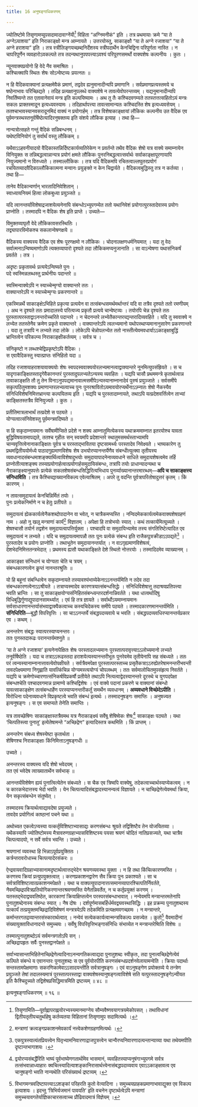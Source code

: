 ```yaml
---
title: 16 अनुषङ्गाधिकरणम्

---
```

ज्योतिष्टोमे तिसृणामप्युपसदामादावाग्नेंयी[^1] विहिता “अग्निमनीकं” इति । तत्र प्रथमायाः क्रमे “या ते अग्नेऽयाशया” इति निराकाङ्क्षो मन्त्र आम्नायते । उत्तरयोस्तु, साकाङ्क्षौ “या ते अग्ने रजाशया” “या ते अग्ने हराशया” इति । तत्र स्त्रीलिङ्गयच्छब्दनिर्देशस्य स्त्रीपदार्थेन केनचिद्विना परिपूर्णता नास्ति । न चापरिपूर्णेन व्यवहारोऽवकल्पते तत्र तदन्यथानुपपपत्त्याऽवश्यं परिपूरणसमर्थो वाक्यशेषः कल्पनीयः । कुतः ।

[^1]: तिसृणामिति—पूर्वाह्णापराह्णयोरभ्यस्यमानमाग्नेय सौम्यवैष्णवयागत्रयमेकोपसत् । तथाविधानां द्वितीयतृतीयचतुर्थाहेषु कर्तव्यतया विहितानां तिसृणामुप सदामित्यर्थः ।


न्यूनवाक्यप्रयोगो हि वेदे नैव समाश्रितः ।  
कश्चित्क्वापि स्थितः शेषः सोऽन्वेष्टव्यः प्रयत्नतः ॥  


न हि वैदिकवाक्यानां प्रत्यक्षमेवैकं प्रमाणं, तद्वदेव ह्यनुमानादीन्यपि प्रमाणानि । सर्वप्रमाणप्रत्यस्तमये च षष्ठेनाभावः परिच्छिद्यते । तदिह प्रत्यक्षानुपलब्धे वाक्यशेषे न तावत्येवोपरन्तव्यम् । यद्यनुमानादीन्यपि निवर्तिष्यन्ते तत एतावानेवायं मन्त्र इति कल्पयिष्यामः । अथ तु तैः कश्चिदवगम्यते ततस्तत्तत्सहितोऽयं मन्त्रः सकलः प्राक्तस्मादून इत्यध्यवस्यामः । तदिहार्थापत्त्या तावत्सामान्यतः कश्चिदस्ति शेष इत्यध्यवसेयम् । ततश्चाभावस्यानवसरादूनमिदं वाक्यं न प्रयोगार्हम् । तत्र विशेषाकाङ्क्षायां लौकिकः कल्पनीय उत वैदिक एव पूर्वमन्त्रस्थस्तनूर्वर्षिष्ठेत्यादिरनुषक्तव्य इति संशये लौकिक इत्याह । तथा हि—

नान्यत्रोत्सहते गन्तुं वैदिकं सन्निबन्धनम् ।  
यथेष्टविनियोगं तु सर्वार्थं वस्तु लौकिकम् ॥  


यथैवाऽऽहवनीयादयो वैदिकास्तन्निर्दिष्टकार्यव्यतिरेकेण न प्रवर्तन्ते तथैव वैदिकः शेषो यत्र वाक्ये समाम्नायेन विनियुक्तः स तन्निबद्धत्वान्नान्यत्र प्रयोगं क्षमते लौकिकः पुनरनिबद्धत्वात्सर्वार्थः सर्वाकाङ्क्षापूरणायापि नियुज्यमानो न विरुध्यते । तस्माल्लौकिकः । तत्र यदि वैदिकमपि रचितत्वाल्लघुतरप्रयोगं रचयितव्यादवैदिकाल्लौकिकात्मना मन्वानः प्रयुङ्क्ते न केन चिद्वार्यते । वैदिकत्वबुद्धिस्तु तत्र न कर्तव्या । तथा हि—

तानेव वैदिकान्वर्णान् भारतादिनिवेशितान् ।  
स्वाध्यायनियमं हित्वा लोकबुध्या प्रयुञ्जते ॥  


यदि त्वानन्तर्याविशेषाद्रजाशयेत्यनेनापि संबन्धोऽभ्युपगम्येत ततो यथानिवेशं प्रयोगात्पुरस्तादेवास्य प्रयोगः प्राप्नोति । तस्मादपि न वैदिकः शेष इति प्राप्ते । उच्यते—

विमुक्तव्यापृतौ वेदे लौकिकावसरस्थितिः ।  
तद्व्यापारविमोकश्च सकलान्वेषणक्षये ॥  


वैदिकस्य वाक्यस्य वैदिक एव शेषः पूरणक्षमो न लौकिकः । चोदनालक्षणधर्मनियमात् । यदा तु वेदः सर्वात्मनाऽन्विष्यमाणोऽपि त्यक्तव्यापारो दृश्यते तदा लौकिकमप्यनुजानाति । सा वाऽन्वेषणा यथासंनिकर्षं प्रवर्तते । तत्र ।

अदृष्टः प्रकृतावर्थः प्रत्ययेऽन्विष्यते पुनः ।  
पदे स्वस्मिन्नलब्धस्तु प्रार्थनीयः पदान्तरे ॥  


स्वस्मिन्वाक्येऽपि न स्याच्चेन्मृग्यो वाक्यान्तरे ततः ।  
वाक्यान्तरेऽपि न स्याच्चेन्मृग्यः प्रकरणान्तरे ॥  


एकस्मिन्नर्थे साकाङ्क्षेऽभिहिते प्रकृत्या प्रत्ययेन वा तत्संबन्धसमर्थमर्थान्तरं यदि वा तत्रैव दृश्यते ततो रमणीयम् । अथ न दृश्यते ततः प्रमादालस्ये परित्यज्य प्रकृतौ प्रत्यये चान्वेष्टव्यः । तयोरपि चेन्न दृश्यते ततः पुरस्तात्परस्ताद्वाऽनन्तरोच्चरिते पदान्तरे । न चेदनन्तरे लभ्येतैकान्तरव्द्यन्तरादिव्यवहिते । यदि तु स्ववाक्ये न लभ्येत ततस्तेनैव क्रमेण प्रकृते वाक्यान्तरे । वाक्यान्तरेऽपि त्वलभ्यमानो यथोपस्थाप्यमानानुसारेण प्रकरणान्तरे । यदा तु तत्रापि न लभ्यते तदा लोके । लोकेऽपि चेन्नोपलभ्येत ततो नास्तीत्येवमवधार्याऽऽकाङ्क्षाबुद्धिं भ्रान्तित्वेन परिकल्प्य निराकाङ्क्षीकर्तव्यम् । सर्वत्र च ।

संनिकृष्टो न लब्धश्चेद्विप्रकृष्टोऽपि वैदिकः ।  
स एवावैदिकस्तु स्यात्प्राप्तः संनिहितो यदा ॥  


तदिह रजाशयाहराशयावाक्ययोः शेषः स्वपदस्ववाक्ययोरलभ्यमानत्वाद्वाक्यान्तरे नूनमित्युपसंह्रियते । स च यादृगाकाङ्क्षितस्तादृगेवैकानन्तरं पुरस्तादुपलभ्यतेऽन्यस्य व्यवहितः । यद्यपि चासौ प्रथममन्त्रे कृतार्थत्वान्न तावाकाङ्क्षति तौ तु तेन विनाऽनुपपद्यमानावात्मसमीपेऽन्यस्यानाम्नानादेवं पुरुषं प्रयुञ्जाते । सर्वसमीपे सकृत्पठितुमशक्यः प्रमाणान्तरलभ्यत्वाच्च पुनः पुनरश्रावितोऽयमावयोरप्यर्थेनाऽऽम्नातः शेषो नैकस्यैव संनिधिविशेषनिमित्तभ्रान्त्या कल्पयितव्य इति । यद्यपि च पुरस्तादाम्नायते, तथाऽपि यत्प्रदेशवर्त्तित्वेन ताभ्यां काङ्क्षितस्तत्रैव विनियुज्यते । कुतः ।

प्रतीतिमात्रलाभार्थं तत्प्रदेशे स पठ्यते ।  
योग्यत्वात्संनिवेशस्तु पूर्वमन्त्रवदिष्यते ॥  


स हि सकृदाम्नायमानः सर्वेषामीप्सिते प्रदेशे न शक्य आम्नातुमित्येकस्य यथाक्रममाम्नात इतरयोश्च यावता बुद्धिविषयतामापद्यते, ततश्च गृहीतः सन् स्वयमपि प्रदेशान्तरे स्थातुमसमर्थस्ताभ्यामपि चान्यवृत्तित्वेनानाकाङ्क्षितः पूर्वत्र च परस्ताद्भावितया दृष्टसामर्थ्यः परस्तादेव निवेक्ष्यते । भाष्यकारेण तु प्रथमद्वितीययोर्मध्ये पाठादगुह्यमाणविशेषः शेष उभयोरप्यानन्तर्येणैव संबन्धीत्युत्क्वा तृतीयस्य व्यवधानादसंबन्धमाशङ्क्यार्थित्वाविशेषादुभयोः समुदायापादनेनाव्यवधाने साधिते समुदायशेषत्वमेव तर्हि प्राप्नोतीत्याशङ्क्य तस्याप्रयोगार्हत्वात्प्रयोगार्हसमुदायिसंबन्धः, तत्रापि तयोः प्राधान्यादन्यथा च नैराकाङ्क्ष्यानुपपत्तेः प्रत्येकं सकलशेषसंबन्धसिद्धिरित्यभिधाय पुनर्व्याख्यानान्तरमारब्धम्—**अपि च साकाङ्क्षस्य संनिधाविति** । तत्र कैश्चिव्द्याख्यानविकल्प एवेत्याश्रितम् । अपरे तु वदन्ति पूर्वत्रापरितोषादुत्तरं कृतम् । किं कारणम् ।

न तावत्समुदायत्वं केनचिन्निर्मितं तयोः ।  
पुनः प्रत्येकनिर्माणे न च हेतुः प्रतीयते ॥  


समुदायत्वं ह्येककार्यत्वेनैकशब्दोपादानेन वा भवेत्, न चात्रैकमप्यस्ति । नन्विदमेककार्यत्वमेकवाक्यशेषग्रहणं नाम । अहो नु खलु मन्त्राणां कार्यं[^2] विज्ञातम् । अपेक्षा हि तत्रोभयोः स्यात् । कथं तत्कार्यमित्युच्यते । शेषश्चासौ तयोर्न तद्वशेन समुदायत्वापत्तिर्युक्ता । पश्चादपि वा समुदायिभ्यामेव तस्य संगतिरिष्टेत्यादित एव समुदायत्वं न लभ्यते । यदि च समुदायत्वमापन्नौ ततः पुनः प्रत्येकं संबन्ध इति राजैकपुत्रक्रीडाऽऽपद्यते[^3] । पुरस्तादेव च प्रयोगः प्राप्नोति । तथाभूतेन समुदायानन्तर्यात् । न वाऽगृह्यमाणविशेषत्वं, देशभेदनिमित्ततन्त्रभेदात् । प्रथमस्य ह्यसौ यथाकाङ्क्षिते देशे स्थितो नोत्तरयोः । तस्मादिदमेव व्याख्यानम् ।

[^2]: मन्त्राणां क्रत्वङ्गप्रकाशनमेवकार्यं नत्त्वेकशेणग्रहणमित्यर्थः ।


[^3]: एकपुत्रस्यात्यंतप्रियत्त्वेन पितृभ्यामनिवारणाद्राजपुत्रत्त्वेन चान्यैरप्यनिवारणादत्यन्तान्याय्या यथा तथेयमपीति दृष्टान्तभागाशयः ।


आकाङ्क्षा संनिधानं च योग्यता चेति च त्रयम् ।  
संबन्धकारणत्वेन कॢप्तं नानन्तरश्रुतिः ॥  


यो हि बहूनां संबन्धित्वेन सकृदाम्नायते तस्यावश्यंभाव्येकेनाऽऽनन्तर्यमिति न तदेव तदा संबन्धकारणत्वेनाऽऽश्रीयते । तत्राप्यस्मादेव कारणत्रयात्संबन्धसिद्धेः । संनिधिविशेषात्तु तदाश्रयप्रतिपत्त्या भवति भ्रान्तिः । सा तु साकाङ्क्षयोग्यसंनिहितसंबन्ध्यन्तरदर्शनान्निवर्तते । यथा धात्वर्थादिषु विधिबुद्धिर्गुणाद्युपादानसामर्थ्यात् । एवं हि तत्र ज्ञायते । सर्वार्थोऽयमाम्नायमानः सर्वसाधारणानन्तर्यासंभवाद्वाक्यैकत्वाच्च कस्यचिदेकस्य समीपे पठ्यते । तस्मादकारणमानन्तर्यमिति । **संनिधिरिति**—बुद्धौ विपरिवृत्तिः । सा चाऽऽनन्तर्ये संबद्धपदव्यवाये च भवति । संबद्धपदव्यवधिरप्यानन्तर्यप्रकार एव । कथम् ।

अनन्तरेण संबद्धः स्यात्परस्याप्यनन्तरः ।  
ततः पुनस्तदारूढः परानन्तर्यमश्नुते ॥  


‘या ते अग्ने रजाशया’ इत्यनेनापेक्षितः शेषः परस्तादलभ्यमानः पुरस्तात्परावृत्त्याऽऽलोच्यमानो लभ्यते तनूर्वर्षिष्ठेति । यदा च तत्राऽऽरूढस्तदा हराशयेत्यस्यानन्तरीभूतः पुनरेवमेव तृतीयेनापि सह संबध्यते । ततः परं त्वन्यस्यानाम्नानात्तावत्येवोपक्षीयते । सर्वत्रैवमपेक्षा पुरस्तात्परस्ताच्च प्रसृतैकत्राऽऽरुह्येतरेषामनन्तरीभवन्ती तावदपेक्ष्यमाणा निगृह्णाति यावत्किंचिन्न योग्यमस्त्ययोग्यं चोपलब्धम् । ततः सर्वमालोचितमुपसंहृत्य निवर्तते । यद्यपि च क्रमेणोच्चारणात्संनिकर्षविप्रकर्षौ प्रतीयेते तथाऽपि नित्यत्वाद्वेदस्यानन्तरे दूरस्थे च युगपदपेक्षा संबन्धश्चेति पश्चादवगमान्न प्रामाण्ये कश्चिद्विशेषः । एवं वाक्ये पदानां प्रकरणे च वाक्यानां संबन्धो यावत्साकाङ्क्षेण तत्संबन्धार्हेण परस्याप्यनन्तरीकर्तुं समर्थेन व्यवधानम् । **अव्यवधाने विच्छेदेऽपीति** । विरोधिना पदेनाव्यवधाने विप्रकृष्टत्वे भवति संबन्धं इत्यर्थः । तस्मादनुषङ्गः समाप्तिः । अनुषज्यत इत्यनुषङ्गः । स एव समाप्यते तेनेति समाप्तिः ।

यत्र तावच्छेषिणः साकाङ्क्षास्तत्रैवमथ यत्र नैराकाङ्क्ष्यं सर्वेषु शेषिष्वेकः शेषः[^4] साकाङ्क्षः पठ्यते । यथा ‘चित्पतिस्त्वा पुनातु’ इत्येतेषामन्ते “अच्छिद्रेण” इत्यादिस्तत्र कथमिति । किं प्राप्तम् ।

[^4]: द्वयोरप्यसंबद्धैंरिति भाष्यं पूर्वभाष्येणगतार्थमिव भासमानं, व्यवहितस्याप्यनुषंगाभ्युपगमे सर्वत्र तत्संभवान्नाध्याहारः क्वचित्स्यादित्याशङ्कानिरासार्थत्त्वेनासंबद्धपदाव्यवाय एवाऽऽकाङ्क्षावत्व एव चानुषङ्गो भवति नान्यथेति परिसंख्यार्थ द्रष्टव्यम् ।


अनन्तरेण संबध्य शेषस्येष्टा कृतार्थता ।  
शेषिणश्च निराकाङ्क्षाः किंनिमित्ताऽनुषङ्गधीः ॥  


उच्यते ।

अनन्तरस्य वाक्यस्य यदि शेषो भवेदयम् ।  
तत एवं भवेदेष त्वाख्यातार्थेन सर्वभाक् ॥  


आनन्तर्यविशेषेण ह्ययं पुनात्वित्येतेन संबध्यते । स चैक एव त्रिष्वपि वाक्येषु, तदेकत्वाच्चार्थस्याप्येकत्वम् । न च कारकभेदात्तस्य भेदो भवति । येन चित्पत्यादिसंबद्धादस्यानन्यत्वं विज्ञायते । न चाच्छिद्रेणेत्येवमर्था क्रिया, येन सकृत्संबन्धेन संतुष्येत् ।

तस्मादस्य क्रियार्थत्वाद्यावदेषा प्रयुज्यते ।  
तावदेव प्रयोगित्वं काष्ठानां पचने यथा ॥  


अथोच्यत एकत्वेऽप्यस्या यत्कर्तृविशिष्टाभ्यासाद्यः करणसंबन्धः श्रूयते तद्विशिष्टैव तेन योजयितव्या । यथैकस्यापि ज्योतिष्टोमस्य मैत्रावरुणग्रहाभ्यासविशिष्टस्य पयसा श्रयणं चोदितं नातिप्रसज्यते, यथा चात्रैव चित्पत्यादयो, न सर्वे सर्वत्र भवन्ति । उच्यते ।

श्रयणानां व्यवस्था हि भिन्नाऽपूर्वप्रयुक्तितः ।  
कर्त्रन्तरावरोधाच्च चित्पत्यादेरसंकरः ॥  


ऐन्द्रवायवादिग्रहाभ्यासानामदृष्टार्थत्वात्तद्भेदेन श्रयणव्यवस्था युक्ता । न हि तथा किंचित्कारणमस्ति । करणस्य क्रियां प्रत्युपयुक्तत्वात् । करणप्रकाशनद्वारेण सैव क्रिया पुनः प्रकाश्यते । सा च सर्वत्राविशिष्टत्वात्प्रकाशनमपेक्षते । यथा च वाक्पत्युपादानात्तत्समानव्यापारश्चित्पतिर्निवर्तते, नैवमच्छिद्रपवित्रप्रतियोगिकरणान्तरश्रवणमस्ति येनैतन्निवर्तेत, न च कर्तृप्रयुक्तं करणम् । यतस्तद्भेदाद्व्यवतिष्ठेत, कारकाणां क्रियाक्षिप्तत्वेन परस्परसंबन्धाभावात् । नन्वेवमपि मन्त्रान्तरमतेनापि पुनातुशब्देनास्य संबन्धः स्यात् । नैष दोषः । दर्शपूर्णमासबर्हिर्धर्मवद्व्यवस्थासिद्धिः । इह प्रक्रम्य पुनातुशब्दस्य यत्कार्यं तत्प्रयुक्तमच्छिद्रादिविशेषणं मन्त्रत्रयेऽपि तदेकमिति प्रत्यक्षमवगच्छामः । न मन्त्रान्तरे, कर्मान्तरगतद्रव्यान्तरसंस्कारार्थत्वात् । नन्वेवं सत्येककार्यत्वान्मन्त्रविकल्पः प्रसज्येत । कुतो[^5] वैवमादीनां संख्यायुक्ताविधानादन्ते समुच्चयः । सर्वेषु विपरिवृत्तिभङ्गासंनिधिः संभाव्येत न मन्त्रान्तरेष्विति विशेषः ॥

[^5]: विभागमन्त्रवदिष्टापत्त्याऽऽशङ्कां परिहरति कुतो वेत्यादिना । समुच्चयप्राहकप्रमाणाभावाद्युक्त एव विकल्प इत्याशयः । इदन्तु ‘त्रिभिर्यजमानं पावयति’ इति वचनेन दृष्टार्थत्वेऽपि मन्त्राणां समुच्चयावगतेर्याज्ञिकाचारसत्वाच्च प्रौढिवादमात्रं विज्ञेयम् ।


तस्मात्पुनातुशब्दोऽयं सर्वमन्त्रगतोऽपि सन् ।  
अच्छिद्रापहृतः सर्वैः पुनस्तद्वानपेक्षते ॥  


सर्वाभ्यासान्ताभिहितेनाच्छिद्रेणेत्यादिनाऽनन्यगतिकत्वाद्यदा पुनातुशब्दः स्वीकृतः, तदा पुनात्वच्छिद्रेणेत्येवं कल्पिते संबन्धे य एवानन्तरः पुनातुशब्दः स एव पूर्वयोरपीति करणसंबन्धप्रदर्शनवेलायामन्वेति । क्रियाः पदार्थाः सन्तस्तामपेक्षमाणाः सकरणिकामेवाऽऽसादयन्तीति सर्वत्रानुषङ्गः । एवं वाऽनुषङ्गेण प्रयोक्तव्ये ये तन्त्रेण प्रयुञ्जते तेषां तदालस्यमात्रं पुरस्तात्परस्ताद्वा वाक्यशेषस्यानुषङ्गत्वाविशेषे सति यत्पुरस्तादनुषङ्गेऽन्वीयत इति कैश्चिदुच्यते तद्विशेषप्रसिद्धिमात्रमिति द्रष्टव्यम् ॥ ४८ ॥

इत्यनुषङ्गाधिकरणम् ॥ १६ ॥